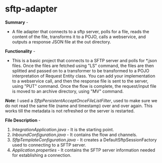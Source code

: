 # sftp-adapter
**Summary** - 
 - A file adapter that connects to a sftp server, polls for a file, reads the content of the file, transforms it to a POJO, calls a webservice, and outputs a response JSON file at the out directory.

**Functionality** - 
- This is a basic project that connects to a SFTP server and polls for *.json files. Once the files are fetched using "LS" command, the files are then splitted and passed on to a transformer to be transformed to a POJO interpretation of Request Entity class. You can add your implementation to a webservice call, and then the response file is sent to the server, using "PUT" command. Once the flow is complete, the request/input file is moved to an archive directory, using "MV" command. 

**_Note_**: 
I used a _SftpPersistentAcceptOnceFileListFilter_, used to make sure we do not read the same file (name and timestamp) over and over again. This works till the metadata is not refreshed or the server is restarted.

**File Description** - 
1. _IntegrationApplication.java_ - It is the starting point.
2. _InboundConfiguration.java_ - It contains the flow and channels.
3. _SftpTemplateConfiguration.java_ - It creates a DefaultSftpSessionFactory used to connecting to a SFTP server.
4. _Application.properties_ - It contains the SFTP server information needed for establishing a connection.
